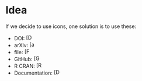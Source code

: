 # Idea
If we decide to use icons, one solution is to use these:

- DOI: <img src="https://cdn.simpleicons.org/doi" alt="[DOI]" width=16px>
- arXiv: <img src="https://cdn.simpleicons.org/arxiv" alt="[arXiv]" width=16px main="arXiv">
- file: <img src="https://cdn.simpleicons.org/googledocs" alt="[FILE]" width=16px>
- GitHub: <img src="https://cdn.simpleicons.org/github/008000" alt="[GitHub]" width=16px>
- R CRAN: <img src="https://cdn.simpleicons.org/R" alt="[R CRAN]" width=16px>
- Documentation: <img src="https://cdn.simpleicons.org/quicklook/F15F2C" alt="[Docu]" width=16px>
